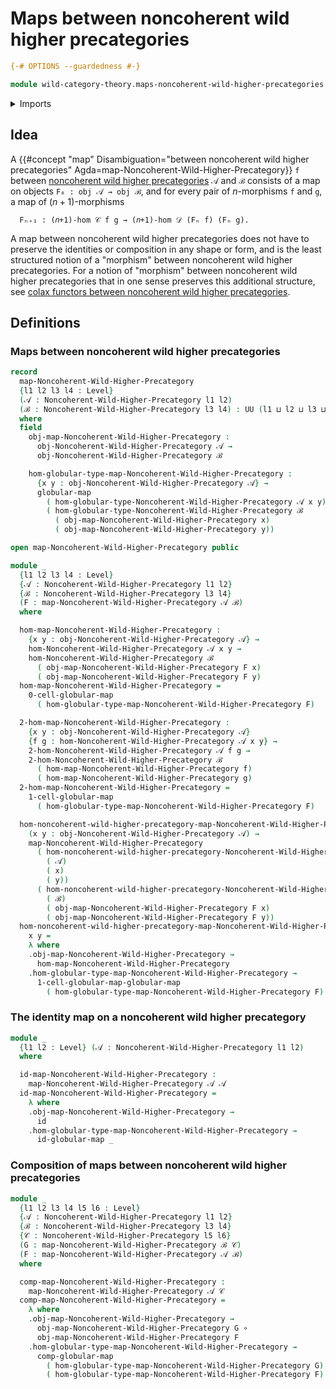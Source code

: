 # Maps between noncoherent wild higher precategories

```agda
{-# OPTIONS --guardedness #-}

module wild-category-theory.maps-noncoherent-wild-higher-precategories where
```

<details><summary>Imports</summary>

```agda
open import foundation.dependent-pair-types
open import foundation.function-types
open import foundation.identity-types
open import foundation.universe-levels

open import structured-types.globular-maps
open import structured-types.globular-types

open import wild-category-theory.noncoherent-wild-higher-precategories
```

</details>

## Idea

A
{{#concept "map" Disambiguation="between noncoherent wild higher precategories" Agda=map-Noncoherent-Wild-Higher-Precategory}}
`f` between
[noncoherent wild higher precategories](wild-category-theory.noncoherent-wild-higher-precategories.md)
`𝒜` and `ℬ` consists of a map on objects `F₀ : obj 𝒜 → obj ℬ`, and for every
pair of $n$-morphisms `f` and `g`, a map of $(n+1)$-morphisms

```text
  Fₙ₊₁ : (𝑛+1)-hom 𝒞 f g → (𝑛+1)-hom 𝒟 (Fₙ f) (Fₙ g).
```

A map between noncoherent wild higher precategories does not have to preserve
the identities or composition in any shape or form, and is the least structured
notion of a "morphism" between noncoherent wild higher precategories. For a
notion of "morphism" between noncoherent wild higher precategories that in one
sense preserves this additional structure, see
[colax functors between noncoherent wild higher precategories](wild-category-theory.colax-functors-noncoherent-wild-higher-precategories.md).

## Definitions

### Maps between noncoherent wild higher precategories

```agda
record
  map-Noncoherent-Wild-Higher-Precategory
  {l1 l2 l3 l4 : Level}
  (𝒜 : Noncoherent-Wild-Higher-Precategory l1 l2)
  (ℬ : Noncoherent-Wild-Higher-Precategory l3 l4) : UU (l1 ⊔ l2 ⊔ l3 ⊔ l4)
  where
  field
    obj-map-Noncoherent-Wild-Higher-Precategory :
      obj-Noncoherent-Wild-Higher-Precategory 𝒜 →
      obj-Noncoherent-Wild-Higher-Precategory ℬ

    hom-globular-type-map-Noncoherent-Wild-Higher-Precategory :
      {x y : obj-Noncoherent-Wild-Higher-Precategory 𝒜} →
      globular-map
        ( hom-globular-type-Noncoherent-Wild-Higher-Precategory 𝒜 x y)
        ( hom-globular-type-Noncoherent-Wild-Higher-Precategory ℬ
          ( obj-map-Noncoherent-Wild-Higher-Precategory x)
          ( obj-map-Noncoherent-Wild-Higher-Precategory y))

open map-Noncoherent-Wild-Higher-Precategory public

module _
  {l1 l2 l3 l4 : Level}
  {𝒜 : Noncoherent-Wild-Higher-Precategory l1 l2}
  {ℬ : Noncoherent-Wild-Higher-Precategory l3 l4}
  (F : map-Noncoherent-Wild-Higher-Precategory 𝒜 ℬ)
  where

  hom-map-Noncoherent-Wild-Higher-Precategory :
    {x y : obj-Noncoherent-Wild-Higher-Precategory 𝒜} →
    hom-Noncoherent-Wild-Higher-Precategory 𝒜 x y →
    hom-Noncoherent-Wild-Higher-Precategory ℬ
      ( obj-map-Noncoherent-Wild-Higher-Precategory F x)
      ( obj-map-Noncoherent-Wild-Higher-Precategory F y)
  hom-map-Noncoherent-Wild-Higher-Precategory =
    0-cell-globular-map
      ( hom-globular-type-map-Noncoherent-Wild-Higher-Precategory F)

  2-hom-map-Noncoherent-Wild-Higher-Precategory :
    {x y : obj-Noncoherent-Wild-Higher-Precategory 𝒜}
    {f g : hom-Noncoherent-Wild-Higher-Precategory 𝒜 x y} →
    2-hom-Noncoherent-Wild-Higher-Precategory 𝒜 f g →
    2-hom-Noncoherent-Wild-Higher-Precategory ℬ
      ( hom-map-Noncoherent-Wild-Higher-Precategory f)
      ( hom-map-Noncoherent-Wild-Higher-Precategory g)
  2-hom-map-Noncoherent-Wild-Higher-Precategory =
    1-cell-globular-map
      ( hom-globular-type-map-Noncoherent-Wild-Higher-Precategory F)

  hom-noncoherent-wild-higher-precategory-map-Noncoherent-Wild-Higher-Precategory :
    (x y : obj-Noncoherent-Wild-Higher-Precategory 𝒜) →
    map-Noncoherent-Wild-Higher-Precategory
      ( hom-noncoherent-wild-higher-precategory-Noncoherent-Wild-Higher-Precategory
        ( 𝒜)
        ( x)
        ( y))
      ( hom-noncoherent-wild-higher-precategory-Noncoherent-Wild-Higher-Precategory
        ( ℬ)
        ( obj-map-Noncoherent-Wild-Higher-Precategory F x)
        ( obj-map-Noncoherent-Wild-Higher-Precategory F y))
  hom-noncoherent-wild-higher-precategory-map-Noncoherent-Wild-Higher-Precategory
    x y =
    λ where
    .obj-map-Noncoherent-Wild-Higher-Precategory →
      hom-map-Noncoherent-Wild-Higher-Precategory
    .hom-globular-type-map-Noncoherent-Wild-Higher-Precategory →
      1-cell-globular-map-globular-map
        ( hom-globular-type-map-Noncoherent-Wild-Higher-Precategory F)
```

### The identity map on a noncoherent wild higher precategory

```agda
module _
  {l1 l2 : Level} (𝒜 : Noncoherent-Wild-Higher-Precategory l1 l2)
  where

  id-map-Noncoherent-Wild-Higher-Precategory :
    map-Noncoherent-Wild-Higher-Precategory 𝒜 𝒜
  id-map-Noncoherent-Wild-Higher-Precategory =
    λ where
    .obj-map-Noncoherent-Wild-Higher-Precategory →
      id
    .hom-globular-type-map-Noncoherent-Wild-Higher-Precategory →
      id-globular-map _
```

### Composition of maps between noncoherent wild higher precategories

```agda
module _
  {l1 l2 l3 l4 l5 l6 : Level}
  {𝒜 : Noncoherent-Wild-Higher-Precategory l1 l2}
  {ℬ : Noncoherent-Wild-Higher-Precategory l3 l4}
  {𝒞 : Noncoherent-Wild-Higher-Precategory l5 l6}
  (G : map-Noncoherent-Wild-Higher-Precategory ℬ 𝒞)
  (F : map-Noncoherent-Wild-Higher-Precategory 𝒜 ℬ)
  where

  comp-map-Noncoherent-Wild-Higher-Precategory :
    map-Noncoherent-Wild-Higher-Precategory 𝒜 𝒞
  comp-map-Noncoherent-Wild-Higher-Precategory =
    λ where
    .obj-map-Noncoherent-Wild-Higher-Precategory →
      obj-map-Noncoherent-Wild-Higher-Precategory G ∘
      obj-map-Noncoherent-Wild-Higher-Precategory F
    .hom-globular-type-map-Noncoherent-Wild-Higher-Precategory →
      comp-globular-map
        ( hom-globular-type-map-Noncoherent-Wild-Higher-Precategory G)
        ( hom-globular-type-map-Noncoherent-Wild-Higher-Precategory F)
```

